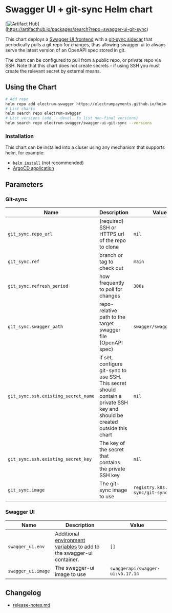 # Swagger UI + git-sync Helm chart

[![Artifact Hub](https://img.shields.io/endpoint?url=https://artifacthub.io/badge/repository/swagger-ui-git-sync)]\
(https://artifacthub.io/packages/search?repo=swagger-ui-git-sync)

This chart deploys a [Swagger UI frontend](https://hub.docker.com/r/swaggerapi/swagger-ui) with a
[git-sync sidecar](https://github.com/kubernetes/git-sync/) that periodically polls a git repo for changes, thus 
allowing swagger-ui to always serve the latest version of an OpenAPI spec stored in git.

The chart can be configured to pull from a public repo, or private repo via SSH. Note that this chart does not create
secrets - if using SSH you must create the relevant secret by external means.

## Using the Chart

```sh
# Add repo
helm repo add electrum-swagger https://electrumpayments.github.io/helm-swagger-ui-git-sync/
# List charts
helm search repo electrum-swagger
# List versions (add `--devel` to list non-final versions)
helm search repo electrum-swagger/swagger-ui-git-sync --versions
```

### Installation

This chart can be installed into a cluser using any mechanism that supports helm, for example:

- [`helm install`](https://helm.sh/docs/helm/helm_install/) (not recommended)
- [ArgoCD application](https://argo-cd.readthedocs.io/en/stable/user-guide/helm/)

## Parameters

### Git-sync

| Name                                | Description                                                                                                                  | Value                                      |
| ----------------------------------- | ---------------------------------------------------------------------------------------------------------------------------- | ------------------------------------------ |
| `git_sync.repo_url`                 | (required) SSH or HTTPS url of the repo to clone                                                                             | `nil`                                      |
| `git_sync.ref`                      | branch or tag to check out                                                                                                   | `main`                                     |
| `git_sync.refresh_period`           | how frequently to poll for changes                                                                                           | `300s`                                     |
| `git_sync.swagger_path`             | repo-relative path to the target swagger file (OpenAPI spec)                                                                 | `swagger/swagger.yaml`                     |
| `git_sync.ssh.existing_secret_name` | if set, configure git-sync to use SSH. This secret should contain a private SSH key and should be created outside this chart | `nil`                                      |
| `git_sync.ssh.existing_secret_key`  | The key of the secret that contains the private SSH key                                                                      | `nil`                                      |
| `git_sync.image`                    | The git-sync image to use                                                                                                    | `registry.k8s.io/git-sync/git-sync:v4.0.0` |

### Swagger UI

| Name               | Description                                                                                                                                               | Value                            |
| ------------------ | --------------------------------------------------------------------------------------------------------------------------------------------------------- | -------------------------------- |
| `swagger_ui.env`   | Additional [environment variables](https://github.com/swagger-api/swagger-ui/blob/master/docs/usage/configuration.md) to add to the swagger-ui container. | `[]`                             |
| `swagger_ui.image` | The swagger-ui image to use                                                                                                                               | `swaggerapi/swagger-ui:v5.17.14` |


## Changelog

- [release-notes.md](https://github.com/electrumpayments/helm-swagger-ui-git-sync/blob/main/release-notes.md)
